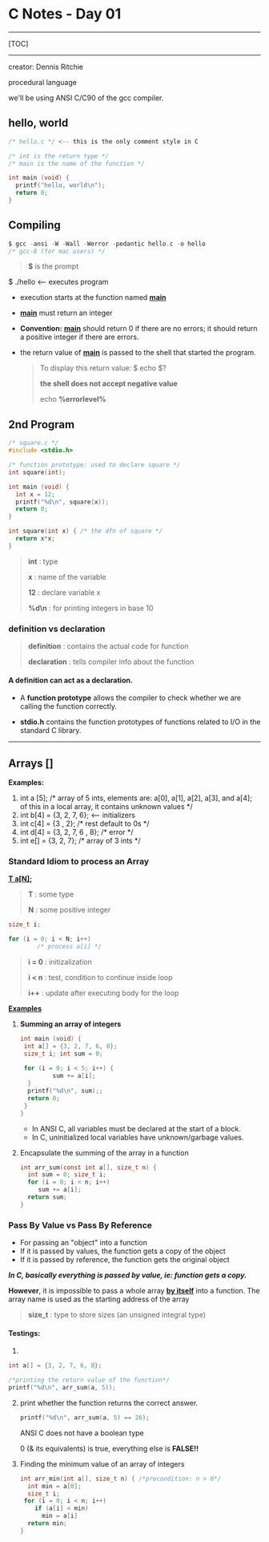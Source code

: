 # C Notes - Day 01

---



[TOC]



---



creator: Dennis Ritchie

procedural language



we'll be using ANSI C/C90 of the gcc compiler.



## hello, world

```c
/* hello.c */ <-- this is the only comment style in C

/* int is the return type */
/* main is the name of the function */

int main (void) {
  printf("hello, world\n");
  return 0;
}

```



## Compiling

````c
$ gcc -ansi -W -Wall -Werror -pedantic hello.c -o hello
/* gcc-8 (for mac users) */
````

> **$** is the prompt

$ ./hello <— executes program

- execution starts at the function named <u>**main**</u>

- **<u>main</u>** must return an integer

- **Convention:** **<u>main</u>** should return 0 if there are no errors;
  it should return a positive integer if there are errors.

- the return value of **<u>main</u>** is passed to the shell that started the program.

  > To display this return value: $ echo $?
  >
  > **the shell does not accept negative value**
  >
  > echo **%errorlevel%**



## 2nd Program

```c
/* square.c */
#include <stdio.h>

/* function prototype: used to declare square */
int square(int);

int main (void) {
  int x = 12;
  printf("%d\n", square(x));
  return 0;
}

int square(int x) { /* the dfn of square */
  return x*x;
}
```

> **int** : type
>
> **x** : name of the variable
>
> **12** : declare variable x
>
> **%d\n** : for printing integers in base 10



### definition vs declaration

> **definition** : contains the actual code for function
>
> **declaration** : tells compiler info about the function



#### A definition can act as a declaration.

- A **function prototype** allows the compiler to check whether we are calling the function correctly.

- **stdio.h** contains the function prototypes of functions related to I/O in the standard C library.

  

---



## Arrays []

**Examples:**

1. int a [5]; /* array of 5 ints,
   elements are: a[0], a[1], a[2], a[3], and a[4];
   of this in a local array, it contains unknown values */
2.  int b[4] = {3, 2, 7, 6}; <— initializers
3. int c[4] = {3 , 2}; /* rest default to 0s */
4. int d[4] = {3, 2, 7, 6 , 8}; /* error */
5. int e[] = {3, 2, 7}; /* array of 3 ints */



### Standard Idiom to process an Array



**<u>T a[N];</u>**

> **T** : some type
>
> **N** : some positive integer

```c
size_t i;

for (i = 0; i < N; i++)
		/* process a[i] */
```

> **i = 0** : initizalization
>
> **i < n** : test, condition to continue inside loop
>
> **i++** : update after executing body for the loop



**<u>Examples</u>**

1. **Summing an array of integers**

   ```c
   int main (void) {
   	int a[] = {3, 2, 7, 6, 8};
   	size_t i; int sum = 0;
   	
   	for (i = 0; i < 5; i++) {
   			sum += a[i];
     }
     printf("%d\n", sum);;
     return 0;
   	}
   }
   ```

   - In ANSI C, all variables must be declared at the start of a block.
   - In C, uninitialized local variables have unknown/garbage values.

2. Encapsulate the summing of the array in a function

   ```c
   int arr_sum(const int a[], size_t n) {
     int sum = 0; size_t i;
     for (i = 0; i < n; i++)
       	sum += a[i];
     return sum;
   }
   ```



### Pass By Value vs Pass By Reference



- For passing an "object" into a function
- If it is passed by values, the function gets a copy of the object
- If it is passed by reference, the function gets the original object



***In C, basically everything is passed by value, ie: function gets a copy.***

**However**, it is impossible to pass a whole array **<u>by itself</u>** into a function. The array name is used as the starting address of the array

> **size_t** : type to store sizes (an unsigned integral type)



#### Testings:

1. 

  ```c
  int a[] = {3, 2, 7, 6, 8};

  /*printing the return value of the function*/
  printf("%d\n", arr_sum(a, 5));
  ```



2. print whether the function returns the correct answer.

   ```c
   printf("%d\n", arr_sum(a, 5) == 26);
   ```

   ANSI C does not have a boolean type

   0 (& its equivalents) is true, everything else is **FALSE!!**



3. Finding the minimum value of an array of integers

   ```c
   int arr_min(int a[], size_t n) { /*precondition: n > 0*/
     int min = a[0];
     size_t i;
   	for (i = 0; i < n; i++)
       if (a[i] < min)
         min = a[i]
     return min;
   }
   ```

   
